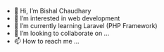 - 👋 Hi, I’m Bishal Chaudhary
- 👀 I’m interested in web development
- 🌱 I’m currently learning Laravel (PHP Framework)
- 💞️ I’m looking to collaborate on ...
- 📫 How to reach me ...

<!---
bishal221973/bishal221973 is a ✨ special ✨ repository because its `README.md` (this file) appears on your GitHub profile.
You can click the Preview link to take a look at your changes.
--->
